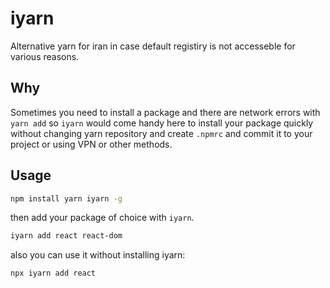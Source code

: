 # iyarn
Alternative yarn for iran in case default registiry is not accesseble for various reasons.

## Why
Sometimes you need to install a package and there are network errors with `yarn add` so `iyarn` would come handy here to install your package quickly without changing yarn repository and create `.npmrc` and commit it to your project or using VPN or other methods.

## Usage
```sh
npm install yarn iyarn -g
```
then add your package of choice with `iyarn`.
```sh
iyarn add react react-dom
```
also you can use it without installing iyarn:
```sh
npx iyarn add react
```
